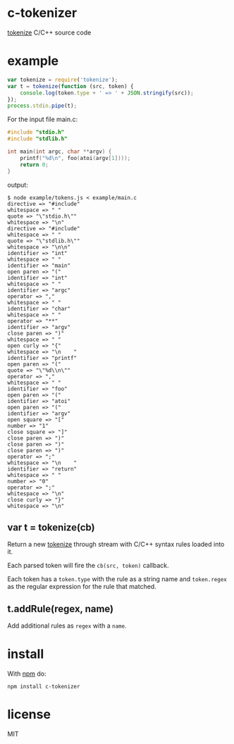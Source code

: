 # c-tokenizer

[tokenize](https://npmjs.org/package/tokenize) C/C++ source code

# example

``` js
var tokenize = require('tokenize');
var t = tokenize(function (src, token) {
    console.log(token.type + ' => ' + JSON.stringify(src));
});
process.stdin.pipe(t);
```

For the input file main.c:

``` c
#include "stdio.h"
#include "stdlib.h"

int main(int argc, char **argv) {
    printf("%d\n", foo(atoi(argv[1])));
    return 0;
}
```

output:

```
$ node example/tokens.js < example/main.c
directive => "#include"
whitespace => " "
quote => "\"stdio.h\""
whitespace => "\n"
directive => "#include"
whitespace => " "
quote => "\"stdlib.h\""
whitespace => "\n\n"
identifier => "int"
whitespace => " "
identifier => "main"
open paren => "("
identifier => "int"
whitespace => " "
identifier => "argc"
operator => ","
whitespace => " "
identifier => "char"
whitespace => " "
operator => "**"
identifier => "argv"
close paren => ")"
whitespace => " "
open curly => "{"
whitespace => "\n    "
identifier => "printf"
open paren => "("
quote => "\"%d\\n\""
operator => ","
whitespace => " "
identifier => "foo"
open paren => "("
identifier => "atoi"
open paren => "("
identifier => "argv"
open square => "["
number => "1"
close square => "]"
close paren => ")"
close paren => ")"
close paren => ")"
operator => ";"
whitespace => "\n    "
identifier => "return"
whitespace => " "
number => "0"
operator => ";"
whitespace => "\n"
close curly => "}"
whitespace => "\n"
```

## var t = tokenize(cb)

Return a new [tokenize](https://npmjs.org/package/tokenize)
through stream with C/C++ syntax rules loaded into it.

Each parsed token will fire the `cb(src, token)` callback.

Each token has a `token.type` with the rule as a string name and `token.regex`
as the regular expression for the rule that matched.

## t.addRule(regex, name)

Add additional rules as `regex` with a `name`.

# install

With [npm](https://npmjs.org) do:

```
npm install c-tokenizer
```

# license

MIT
